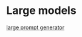 # Large models

[large prompt generator](https://1drv.ms/u/s!ApxVlgxlqLRliLoqzCK-0SI95pUjLQ?e=TAcR6c)